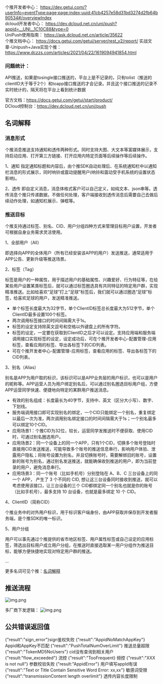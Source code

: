 

个推开发者中心： https://dev.getui.com/?userInfo=eventType:page;page:index;uuid:41cb4257e58d31bd3274d2fb64b90534#/overviewIndex     
dcloud开发者中心： https://dev.dcloud.net.cn/uni/push?appid=__UNI__1C10C88&type=0  
UniPush使用指南： https://ask.dcloud.net.cn/article/35622  
个推文档中心： https://docs.getui.com/getui/server/rest_v2/report/
实战文章-Unipush+Java实现个推：https://www.dczzs.com/articles/2021/04/22/1619094941854.html
 
### 问题统计：
 
API推送，如果是tosingle接口推送的，平台上是不记录的，只有tolist（推送的clientID大于等于2个）和toapp接口推送的才会记录。并且这个接口推送的记录不实时统计的，隔天将在平台上看到统计数据

官方文档：https://docs.getui.com/getui/start/product/    
DCloud控制台：https://dev.dcloud.net.cn/uni/push

## 名词解释

### 消息形式
个推消息推送支持通知和透传两种形式。同时支持大图、大文本等富媒体展示，支持启动应用、打开第三方链接、打开应用内特定页面等后续操作等后续操作。

1、通知
指定通知标题和内容后，由个推SDK自动处理后、在系统通知栏中以通知栏消息的形式展示，同时响铃或震动提醒用户(响铃和震动受手机系统的设置状态影响)。

2、透传
即自定义消息，消息体格式客户可以自己定义，如纯文本、json串等。透传消息个推只传递数据，不做任何处理，客户端接收到透传消息后需要自己去做后续动作处理，如通知栏展示、弹框等。

### 推送目标
个推支持通过标签、别名、CID、用户分组四种方式来管理目标用户设置，开发者可根据自身业务需求灵活使用。

1、全部用户（All）

即选择向APP的全体用户（所有已经安装该APP的用户）发送推送，通常适用于APP公告、更新升级等推送场景。

2、标签（Tag）

标签是用户的一种属性，用于描述用户的基础属性、兴趣爱好、行为特征等，在给某些用户设置某类标签后，就可以通过标签圈选具有共同特征的特定用户群，实现精准推送。比如给喜欢“足球”打上“足球”标签后，我们就可以通过圈选“足球”标签，给喜欢足球的用户，发送精准推送。

- 单个标签长度最大为32字节，单个ClientID标签总长度最大为512字节，单个ClientID最多设置100个标签。
- 两次调用标签接口的时间间隔需大于1s。
- 标签的设定支持除英文逗号和空格以外键盘上的所有字符。
- 标签的设定，一定要在获取到ClientID之后才可以设定。支持应用端和服务端调用接口实现标签的设定，设定成功后，可在个推开发者中心-配置管理-应用标签，查看应用的标签、导出各标签下的CID列表。
- 可在个推开发者中心-配置管理-应用标签，查看应用的标签、导出各标签下的CID列表。

3、别名（Alias）

别名是APP为用户取的标识，该标识可以是APP业务层的用户标识，也可以是用户的昵称等。APP运营人员为用户绑定别名后，可以通过别名圈选目标用户组，方便APP运营同学快速、便捷地向特定的某群用户推送消息。

- 有效的别名组成：长度最长为40字节，支持中、英文（区分大小写）、数字、下划线。
- 服务端调用接口即可实现别名的绑定，一个CID只能绑定一个别名，重复绑定以最后一次为准，两次调用别名绑定接口的时间间隔需大于1s；一个别名最多可以绑定10个CID。
- 应用场景1：个推CID为32位，较长，运营同学发推送时不便获取、使用CID时，可通过别名圈选用户。
- 应用场景2：同一个设备上的同一个APP，只有1个CID，切换多个账号登陆时直接用CID发送推送，可能导致多个账号的推送信息串行，影响用户体验、泄露用户隐私；将账号设置为别名，并且切换账号时，需要解绑旧的账号，设置新的账号为别名，通过别名发送推送，就能确保收到推送的用户，即为当前登录的用户，避免消息串行。
- 应用场景3：同一个账号（比如手机号）分别登陆在 A、B、C 三台设备上的同一个 APP， 产生了 3 个不同的 CID, 想让这三台设备同时接收到推送，就可以考虑使用该接口，让三台设备的三个 CID都绑定同一个别名也就是你的账号（比如手机号），最多支持 10 台设备，也就是最多绑定 10 个 CID。

4、ClientID（简称CID）

个推业务中的对外用户标识，用于标识客户端身份，由APP获取并保存到开发者服务端，是个推SDK的唯一标识。

5、用户分组

用户可以事先通过个推提供的省市地区标签、用户属性标签或自己设定的应用标签，筛选出目标用户成立用户分组，在推送时直接选取某一用户分组作为推送目标，能够方便快捷地实现对特定用户群的推送。

...

更多名词可见个推：[名词解释](https://docs.getui.com/getui/more/word/)


## 推送流程

![img.png](image/img.png)

多厂商下发逻辑：
![img.png](image/img_01.png)


## 公共错误返回值

{"result":"sign_error"}sign鉴权失败
{"result":"AppidNoMatchAppKey"}	Appid和AppKey不匹配
{"result":"PushTotalNumOverLimit"}	推送总量超限
{"result":"TokenMD5NoUsers"}	cid没有查询到相关用户
{"result:"flow_exceeded"}	流控
{"result":"TooFrequent}	频控
{"result":"XXX is not null"}	参数校验失败
{"result:"AppidError"}	用户填写appId有误
{"result":"Text or Title Contain Sensitive Word Error: xx,xx"}	敏感词受限
{"result":"transmissionContent length overlimit"}	透传内容长度限制
